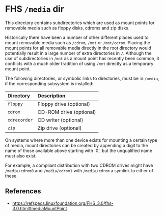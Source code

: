 # FHS `/media` dir

This directory contains subdirectories which are used as mount points for removable media such as floppy disks, cdroms and zip disks.

Historically there have been a number of other different places used to mount removable media such as `/cdrom`, `/mnt` or `/mnt/cdrom`. Placing the mount points for all removable media directly in the root directory would potentially result in a large number of extra directories in `/`. Although the use of subdirectories in `/mnt` as a mount point has recently been common, it conflicts with a much older tradition of using `/mnt` directly as a temporary mount point.

The following directories, or symbolic links to directories, must be in `/media`, if the corresponding subsystem is installed:

| Directory    | Description             |
| :----------- | :---------------------- |
| `floppy`     | Floppy drive (optional) |
| `cdrom`      | CD-ROM drive (optional) |
| `cdrecorder` | CD writer (optional)    |
| `zip`        | Zip drive (optional)    |

On systems where more than one device exists for mounting a certain type of media, mount directories can be created by appending a digit to the name of those available above starting with '0', but the unqualified name must also exist.

For example, a compliant distribution with two CDROM drives might have `/media/cdrom0` and `/media/cdrom1` with `/media/cdrom` a symlink to either of these.

## References

- https://refspecs.linuxfoundation.org/FHS_3.0/fhs-3.0.html#mediaMountPoint
